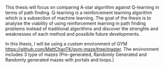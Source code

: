 This thesis will focus on comparing A-star algorithm against Q-learning in terms of path finding. Q-learning is a reinforcement learning algorithm which is a subsection of machine learning.
The goal of the thesis is to analyise the viability of using reinforcement learning in path finding problems instead of traditional algorithms and discover the strenghts and weaknesses of each method and possibile future developments.

In this thesis, I will be using a custom environment of GYM https://github.com/MattChanTK/gym-maze/tree/master.
The environment includes 3 type of mazes (Pre-generated, Randomly Generated and Randomly generated mazes with portals and loops.)
